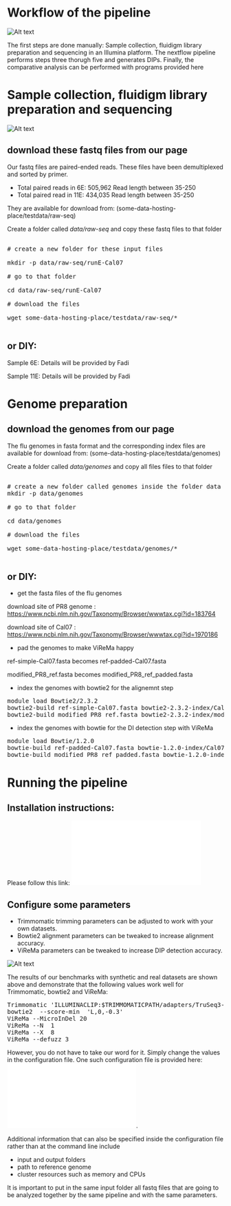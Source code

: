 # Workflow of the pipeline

![Alt text](../docs/workflow.jpg?raw=true "Workflow")

The first steps are done manually: Sample collection, fluidigm library preparation and sequencing in an Illumina platform.
The nextflow pipeline performs steps three thorugh five and generates DIPs.
Finally, the comparative analysis can be performed with programs provided here

# Sample collection, fluidigm library preparation and sequencing

![Alt text](../docs/IAV_sample_prep.jpg?raw=true "SamplePreparation")


## download these fastq files from our page

Our fastq files are paired-ended reads. These files have been demultiplexed and sorted by primer.

- Total paired reads in 6E: 505,962  Read length between 35-250
- Total paired read in 11E: 434,035  Read length between 35-250

They are available for download from:  (some-data-hosting-place/testdata/raw-seq)

Create a folder called *data/raw-seq* and copy these fastq files to that folder

<pre>

# create a new folder for these input files

mkdir -p data/raw-seq/runE-Cal07

# go to that folder

cd data/raw-seq/runE-Cal07

# download the files

wget some-data-hosting-place/testdata/raw-seq/* 

</pre>

## or DIY: 

Sample 6E: Details will be provided by Fadi

Sample 11E: Details will be provided by Fadi

# Genome preparation

## download the genomes from our page

The flu genomes in fasta format and the corresponding index files are available for download from:
(some-data-hosting-place/testdata/genomes)

Create a folder called *data/genomes* and copy all files files to that folder

<pre>

# create a new folder called genomes inside the folder data
mkdir -p data/genomes

# go to that folder

cd data/genomes

# download the files

wget some-data-hosting-place/testdata/genomes/*

</pre>


## or DIY:

- get the fasta files of the flu genomes

download site of PR8 genome : https://www.ncbi.nlm.nih.gov/Taxonomy/Browser/wwwtax.cgi?id=183764

download site of Cal07 : https://www.ncbi.nlm.nih.gov/Taxonomy/Browser/wwwtax.cgi?id=1970186

- pad the genomes  to make ViReMa happy

ref-simple-Cal07.fasta  becomes ref-padded-Cal07.fasta

modified_PR8_ref.fasta becomes modified_PR8_ref_padded.fasta


- index the genomes with bowtie2 for the alignemnt step

<pre>
module load Bowtie2/2.3.2
bowtie2-build ref-simple-Cal07.fasta bowtie2-2.3.2-index/Cal07
bowtie2-build modified_PR8_ref.fasta bowtie2-2.3.2-index/modified_PR8
</pre>

- index the genomes with bowtie for the DI detection step with ViReMa

<pre>
module load Bowtie/1.2.0
bowtie-build ref-padded-Cal07.fasta bowtie-1.2.0-index/Cal07_padded
bowtie-build modified_PR8_ref_padded.fasta bowtie-1.2.0-index/modified_PR8_ref_padded
</pre>


# Running the pipeline 

## Installation instructions: 

Please follow this link: ![Installation Instructions](../README.md)

## Configure some parameters

- Trimmomatic trimming parameters can be adjusted to work with your own datasets.
- Bowtie2 alignment parameters can be tweaked to increase alignment accuracy.
- ViReMa parameters can be tweaked to increase DIP detection accuracy.

![Alt text](../docs/benchmarks.jpg?raw=true "Benchmarks")

The results of our benchmarks with synthetic and real datasets are shown above 
and demonstrate that the following values work well for Trimmomatic, bowtie2 and ViReMa:

<pre>
Trimmomatic 'ILLUMINACLIP:$TRIMMOMATICPATH/adapters/TruSeq3-PE-2.fa:2:15:10 SLIDINGWINDOW:3:20 LEADING:28 TRAILING:28 MINLEN:75'
bowtie2  --score-min  'L,0,-0.3' 
ViReMa --MicroInDel 20
ViReMa --N  1
ViReMa --X  8
ViReMa --defuzz 3
</pre>

However, you do not have to take our word for it. Simply change the values in the configuration file.
One such configuration file is provided here: ![runE-Cal07-setup3.conf](conf/runE-Cal07-setup3.conf).

Additional information that can also be specified inside the configuration file rather than at the command line include 

- input and output folders
- path to reference genome
- cluster resources such as memory and CPUs

It is important to put in the same input folder all fastq files that are going to be analyzed together by the same pipeline and with the same parameters. 














